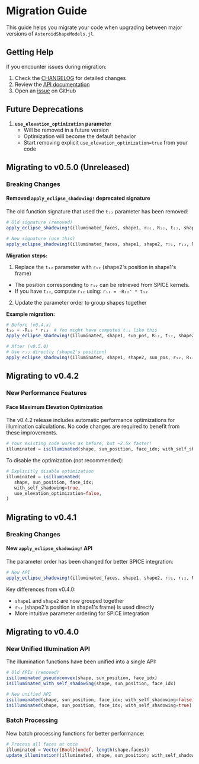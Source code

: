 # Migration Guide

This guide helps you migrate your code when upgrading between major versions of `AsteroidShapeModels.jl`.

## Getting Help

If you encounter issues during migration:

1. Check the [CHANGELOG](https://github.com/Astroshaper/AsteroidShapeModels.jl/blob/main/CHANGELOG.md) for detailed changes
2. Review the [API documentation](https://astroshaper.github.io/AsteroidShapeModels.jl/stable)
3. Open an [issue](https://github.com/Astroshaper/AsteroidShapeModels.jl/issues) on GitHub

## Future Deprecations

1. **`use_elevation_optimization` parameter**
   - Will be removed in a future version
   - Optimization will become the default behavior
   - Start removing explicit `use_elevation_optimization=true` from your code

## Migrating to v0.5.0 (Unreleased)

### Breaking Changes

#### Removed `apply_eclipse_shadowing!` deprecated signature

The old function signature that used the `t₁₂` parameter has been removed:

```julia
# Old signature (removed)
apply_eclipse_shadowing!(illuminated_faces, shape1, r☉₁, R₁₂, t₁₂, shape2)

# New signature (use this)
apply_eclipse_shadowing!(illuminated_faces, shape1, shape2, r☉₁, r₁₂, R₁₂)
```

**Migration steps:**

1. Replace the `t₁₂` parameter with `r₁₂` (shape2's position in shape1's frame)
  - The position corresponding to `r₁₂` can be retrieved from SPICE kernels.
  - If you have `t₁₂`, compute `r₁₂` using: `r₁₂ = -R₁₂' * t₁₂`
2. Update the parameter order to group shapes together

**Example migration:**

```julia
# Before (v0.4.x)
t₁₂ = -R₁₂ * r₁₂  # You might have computed t₁₂ like this
apply_eclipse_shadowing!(illuminated, shape1, sun_pos, R₁₂, t₁₂, shape2)

# After (v0.5.0)
# Use r₁₂ directly (shape2's position)
apply_eclipse_shadowing!(illuminated, shape1, shape2, sun_pos, r₁₂, R₁₂)
```

## Migrating to v0.4.2

### New Performance Features

#### Face Maximum Elevation Optimization

The v0.4.2 release includes automatic performance optimizations for illumination calculations. No code changes are required to benefit from these improvements.

```julia
# Your existing code works as before, but ~2.5x faster!
illuminated = isilluminated(shape, sun_position, face_idx; with_self_shadowing=true)
```

To disable the optimization (not recommended):
```julia
# Explicitly disable optimization
illuminated = isilluminated(
   shape, sun_position, face_idx; 
   with_self_shadowing=true, 
   use_elevation_optimization=false,
)
```

## Migrating to v0.4.1

### Breaking Changes

#### New `apply_eclipse_shadowing!` API

The parameter order has been changed for better SPICE integration:

```julia
# New API
apply_eclipse_shadowing!(illuminated_faces, shape1, shape2, r☉₁, r₁₂, R₁₂)
```

Key differences from v0.4.0:
- `shape1` and `shape2` are now grouped together
- `r₁₂` (shape2's position in shape1's frame) is used directly
- More intuitive parameter ordering for SPICE integration

## Migrating to v0.4.0

### New Unified Illumination API

The illumination functions have been unified into a single API:

```julia
# Old APIs (removed)
isilluminated_pseudoconvex(shape, sun_position, face_idx)
isilluminated_with_self_shadowing(shape, sun_position, face_idx)

# New unified API
isilluminated(shape, sun_position, face_idx; with_self_shadowing=false)  # pseudo-convex
isilluminated(shape, sun_position, face_idx; with_self_shadowing=true)   # with shadowing
```

### Batch Processing

New batch processing functions for better performance:

```julia
# Process all faces at once
illuminated = Vector{Bool}(undef, length(shape.faces))
update_illumination!(illuminated, shape, sun_position; with_self_shadowing=true)
```
